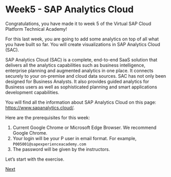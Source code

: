 # Week5 - SAP Analytics Cloud

Congratulations, you have made it to week 5 of the Virtual SAP Cloud Platform Technical Academy!

For this last week, you are going to add some analytics on top of all what you have built so far. 
You will create visualizations in SAP Analytics Cloud (SAC).

SAP Analytics Cloud (SAC) is a complete, end-to-end SaaS solution that delivers all the analytics 
capabilities such as business intelligence, enterprise planning and augmented analytics in one place. 
It connects securely to your on-premise and cloud data sources. SAC has not only been designed for Business 
Analysts. It also provides guided analytics for Business users as well as sophisticated planning and smart 
applications development capabilities.

You will find all the information about SAP Analytics Cloud on this page: https://www.sapanalytics.cloud/.

Here are the prerequisites for this week:
1.	Current Google Chrome or Microsoft Edge Browser. We recommend Google Chrome.
2.	Your login will be your P user in email format. For example, ``P005001@sapexperienceacademy.com``
3.	The password will be given by the instructors. 

Let’s start with the exercise.

[Next](scp_sac.md)
